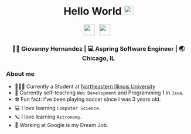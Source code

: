 <div align="center">
  <h1> Hello World <img src="https://media.giphy.com/media/hvRJCLFzcasrR4ia7z/giphy.gif" width="25px"></h1>
</div>

<p align='center'> 
<a href="https://www.linkedin.com/in/giovanny-hernandez-738ab81b8"><img height="30" src="https://raw.githubusercontent.com/trinwin/trinwin/master/icons/linkedin.png?raw=true"></a>&nbsp;&nbsp;
<a href="https://www.instagram.com/gioohdzz/"><img height="30" src="https://raw.githubusercontent.com/trinwin/trinwin/master/icons/instagram.png?raw=true"></a>&nbsp;&nbsp;


<div align="center">
<h3> 👦🏽 Giovanny Hernandez | 💻 Aspring Software Engineer | 🌏 Chicago, IL </h3> 
</div>

### About me 

- 🧑🏽‍💻 Currently a Student at [Northeastern Illinois University](https://www.neiu.edu/)
- 🌱 Currently self-teaching `Web Development` and Programming 1 in `Java`.
- ⚽️ Fun fact: I've been playing soccer since I was 3 years old.
- 💻 I love learning `Computer Science`.
- 🪐 I love learning `Astronomy`. 
- 📌 Working at Google is my Dream Job.

<!--
**officialgio/officialgio** is a ✨ _special_ ✨ repository because its `README.md` (this file) appears on your GitHub profile.
-->
